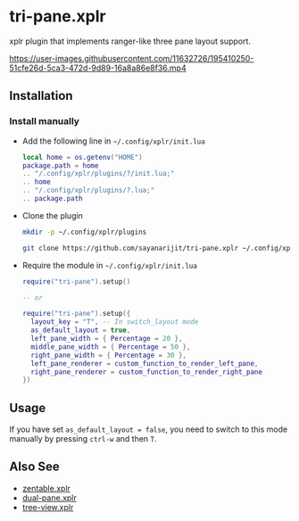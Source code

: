 # tri-pane.xplr

xplr plugin that implements ranger-like three pane layout support.

https://user-images.githubusercontent.com/11632726/195410250-51cfe26d-5ca3-472d-9d89-16a8a86e8f36.mp4

## Installation

### Install manually

- Add the following line in `~/.config/xplr/init.lua`

  ```lua
  local home = os.getenv("HOME")
  package.path = home
  .. "/.config/xplr/plugins/?/init.lua;"
  .. home
  .. "/.config/xplr/plugins/?.lua;"
  .. package.path
  ```

- Clone the plugin

  ```bash
  mkdir -p ~/.config/xplr/plugins

  git clone https://github.com/sayanarijit/tri-pane.xplr ~/.config/xplr/plugins/tri-pane
  ```

- Require the module in `~/.config/xplr/init.lua`

  ```lua
  require("tri-pane").setup()

  -- or

  require("tri-pane").setup({
    layout_key = "T", -- In switch_layout mode
    as_default_layout = true,
    left_pane_width = { Percentage = 20 },
    middle_pane_width = { Percentage = 50 },
    right_pane_width = { Percentage = 30 },
    left_pane_renderer = custom_function_to_render_left_pane,
    right_pane_renderer = custom_function_to_render_right_pane
  })
  ```

## Usage

If you have set `as_default_layout = false`, you need to switch to this mode manually by
pressing `ctrl-w` and then `T`.

## Also See

- [zentable.xplr](https://github.com/sayanarijit/zentable.xplr)
- [dual-pane.xplr](https://github.com/sayanarijit/dual-pane.xplr)
- [tree-view.xplr](https://github.com/sayanarijit/tree-view.xplr)
